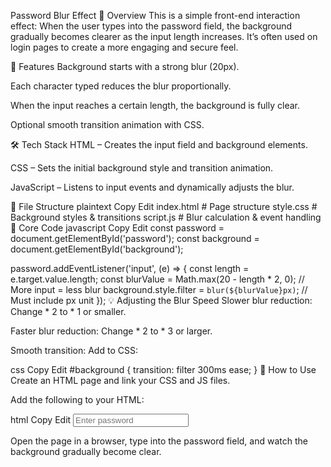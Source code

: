 Password Blur Effect
📌 Overview
This is a simple front-end interaction effect:
When the user types into the password field, the background gradually becomes clearer as the input length increases.
It’s often used on login pages to create a more engaging and secure feel.

🎯 Features
Background starts with a strong blur (20px).

Each character typed reduces the blur proportionally.

When the input reaches a certain length, the background is fully clear.

Optional smooth transition animation with CSS.

🛠 Tech Stack
HTML – Creates the input field and background elements.

CSS – Sets the initial background style and transition animation.

JavaScript – Listens to input events and dynamically adjusts the blur.

📂 File Structure
plaintext
Copy
Edit
index.html     # Page structure
style.css      # Background styles & transitions
script.js      # Blur calculation & event handling
📜 Core Code
javascript
Copy
Edit
const password = document.getElementById('password');
const background = document.getElementById('background');

password.addEventListener('input', (e) => {
  const length = e.target.value.length;
  const blurValue = Math.max(20 - length * 2, 0); // More input = less blur
  background.style.filter = `blur(${blurValue}px)`; // Must include px unit
});
💡 Adjusting the Blur Speed
Slower blur reduction: Change * 2 to * 1 or smaller.

Faster blur reduction: Change * 2 to * 3 or larger.

Smooth transition: Add to CSS:

css
Copy
Edit
#background {
  transition: filter 300ms ease;
}
🚀 How to Use
Create an HTML page and link your CSS and JS files.

Add the following to your HTML:

html
Copy
Edit
<input type="password" id="password" placeholder="Enter password" />
<div id="background"></div>
Open the page in a browser, type into the password field, and watch the background gradually become clear.

